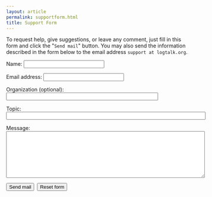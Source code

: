 ```yaml
---
layout: article
permalink: supportform.html
title: Support Form
---
```


To request help, give suggestions, or leave any comment, just fill in
this form and click the \"`Send mail`\" button. You may also send the
information described in the form below to the email address
`support at logtalk.org`.

<form action="https://formspree.io/support@logtalk.org" method="post">
	<div>
	<input type="hidden" name="recipient" value="support@logtalk.org" />
	<input type="hidden" name="subject" value="Logtalk support request" />
	<input type="hidden" name="required" value="realname,email,topic,message" />
	<input type="hidden" name="print_config" value="realname,email" />
	<input type="hidden" name="print_blank_fields" value="1" />
	<input type="hidden" name="return_link_url" value="http://logtalk.org/" />
	<input type="hidden" name="return_link_title" value="Back to the Logtalk web site." />
	<input type="hidden" name="bgcolor" value="#e0e0e0" />
	<input type="hidden" name="text_color" value="#353535" />
	<input type="hidden" name="title" value="Your support request as been sent!" />
	<input type="hidden" name="env_report" value="REMOTE_ADDR">
	</div>
	<p>Name: <input type="text" name="realname" size="24" /></p>
	<p>Email address: <input type="text" name="email" size="24" /></p>
	<p>Organization (optional): <input name="organization" size="48" /></p>
	<p>Topic:<br /> <input name="topic" size="64" /></p>
	<p>Message:<br /> <textarea name="message" cols="64" rows="8"></textarea></p>
	<p><input type="submit" value="Send mail" />&nbsp;&nbsp;<input type="reset" value="Reset form" /></p>
</form>
